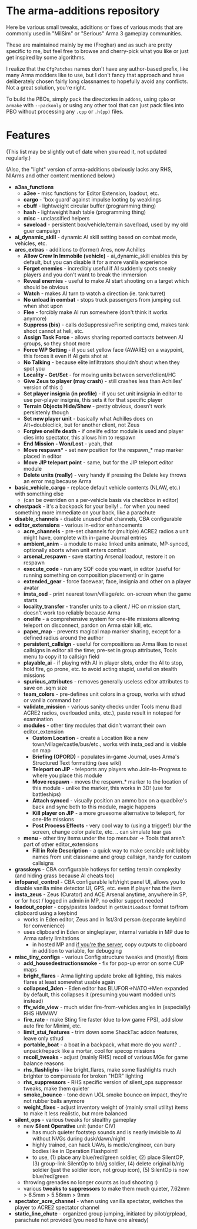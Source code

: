 The arma-additions repository
=============================

Here be various small tweaks, additions or fixes of various mods that are
commonly used in "MilSim" or "Serious" Arma 3 gameplay communities.

These are maintained mainly by me (Freghar) and as such are pretty specific
to me, but feel free to browse and cherry-pick what you like or just get
inspired by some algorithms.

I realize that the `CfgPatches` names don't have any author-based prefix,
like many Arma modders like to use, but I don't fancy that approach and have
deliberately chosen fairly long classnames to hopefully avoid any conflicts.
Not a great solution, you're right.

To build the PBOs, simply pack the directories in `addons`, using `cpbo` or
`armake` with `--packonly` or using any other tool that can just pack files
into PBO without processing any `.cpp` or `.h(pp)` files.

Features
========

(This list may be slightly out of date when you read it, not updated
 regularly.)

(Also, the "light" version of arma-additions obviously lacks any RHS,
 NIArms and other content mentioned below.)

* **a3aa_functions**
  * **a3ee** - misc functions for Editor Extension, loadout, etc.
  * **cargo** - 'box guard' against impulse looting by weaklings
  * **cbuff** - lightweight circular buffer (programming thing)
  * **hash** - lightweight hash table (programming thing)
  * **misc** - unclassified helpers
  * **saveload** - persistent box/vehicle/terrain save/load, used by my old guer campaign
* **ai_dynamic_skill** - dynamic AI skill setting based on combat mode, vehicles, etc.
* **ares_extras** - additions to (former) Ares, now Achilles
  * **Allow Crew In Immobile (vehicle)** - ai_dynamic_skill enables this by default, but you can disable it for a more vanilla experience
  * **Forget enemies** - incredibly useful if AI suddenly spots sneaky players and you don't want to break the immersion
  * **Reveal enemies** - useful to make AI start shooting on a target which should be obvious
  * **Watch** - makes AI turn to watch a direction (ie. tank turret)
  * **No unload in combat** - stops truck passengers from jumping out when shot upon
  * **Flee** - forcibly make AI run somewhere (don't think it works anymore)
  * **Suppress (bis)** - calls doSuppressiveFire scripting cmd, makes tank shoot cannot at heli, etc.
  * **Assign Task Force** - allows sharing reported contacts between AI groups, so they shoot more
  * **Force WP Setting** - if you set yellow face (AWARE) on a waypoint, this forces it even if AI gets shot at
  * **No Talking** - because elite infiltrators shouldn't shout when they spot you
  * **Locality - Get/Set** - for moving units between server/client/HC
  * **Give Zeus to player (may crash)** - still crashes less than Achilles' version of this :)
  * **Set player insignia (in profile)** - if you set unit insignia in editor to use per-player insignia, this sets it for that specific player
  * **Terrain Objects Hide/Show** - pretty obvious, doesn't work persistenly though
  * **Set new player unit** - basically what Achilles does on Alt+doubleclick, but for another client, not Zeus
  * **Forgive onelife death** - if onelife editor module is used and player dies into spectator, this allows him to respawn
  * **End Mission - Won/Lost** - yeah, that
  * **Move respawn\*** - set new position for the respawn_\* map marker placed in editor
  * **Move JIP teleport point** - same, but for the JIP teleport editor module
  * **Delete units (really)** - very handy if pressing the Delete key throws an error msg because Arma
* **basic_vehicle_cargo** - replace default vehicle contents (NLAW, etc.) with something else
  * (can be overriden on a per-vehicle basis via checkbox in editor)
* **chestpack** - it's a backpack for your belly! .. for when you need something more immediate on your back, like a parachute
* **disable_channels** - disable unused chat channels, CBA configurable
* **editor_extensions** - various in-editor enhancements
  * **acre_channels** - pre-set channels for (multiple) ACRE2 radios a unit might have, complete with in-game Journal entries
  * **ambient_anim** - a module to make linked units animate, MP-synced, optionally aborts when unit enters combat
  * **arsenal_respawn** - save starting Arsenal loadout, restore it on respawn
  * **execute_code** - run any SQF code you want, in editor (useful for running something on composition placement) or in game
  * **extended_gear** - force facewear, face, insignia and other on a player avatar
  * **insta_osd** - print nearest town/village/etc. on-screen when the game starts
  * **locality_transfer** - transfer units to a client / HC on mission start, doesn't work too reliably because Arma
  * **onelife** - a comprehensive system for one-life missions allowing teleport on disconnect, pardon on Arma stair kill, etc.
  * **paper_map** - prevents magical map marker sharing, except for a defined radius around the author
  * **persistent_callsign** - useful for compositions as Arma likes to reset callsigns in editor all the time; pre-set in group attributes, Tools menu to copy it to callsign field
  * **playable_ai** - if playing with AI in player slots, order the AI to stop, hold fire, go prone, etc. to avoid acting stupid, useful on stealth missions
  * **spurious_attributes** - removes generally useless editor attributes to save on .sqm size
  * **team_colors** - pre-defines unit colors in a group, works with sthud or vanilla command bar
  * **validate_mission** - various sanity checks under Tools menu (bad ACRE2 radios, overloaded units, etc.), paste result in notepad for examination
  * **modules** - other tiny modules that didn't warrant their own editor_extension
    * **Custom Location** - create a Location like a new town/village/castle/bus/etc., works with insta_osd and is visible on map
    * **Briefing (OPORD)** - populates in-game Journal, uses Arma's Structured Text formatting (see wiki)
    * **Teleport on JIP** - teleports any players who Join-In-Progress to where you place this module
    * **Move respawn** - moves the respawn_\* marker to the location of this module - unlike the marker, this works in 3D! (use for battleships)
    * **Attach synced** - visually position an ammo box on a quadbike's back and sync both to this module, magic happens
    * **Kill player on JIP** - a more gruesome alternative to teleport, for one-life missions
    * **Post Process Effects** - very cool way to (using a trigger!) blur the screen, change color palette, etc. .. can simulate tear gas
  * **menu** - other tiny items under the top menubar -> Tools that aren't part of other editor_extensions
    * **Fill in Role Description** - a quick way to make sensible unit lobby names from unit classname and group callsign, handy for custom callsigns
* **grasskeys** - CBA configurable hotkeys for setting terrain complexity (and hiding grass because AI cheats too)
* **infopanel_control** - CBA configurable left/right panel UI, allows you to disable vanilla mine detector UI, GPS, etc. even if player has the item
* **insta_zeus** - Zeus (Curator) and ACE Arsenal anytime, anywhere in SP, or for host / logged in admin in MP, no editor support needed
* **loadout_copier** - copy/pastes loadout in `getUnitLoadout` format to/from clipboard using a keybind
  * works in Eden editor, Zeus and in 1st/3rd person (separate keybind for convenience)
  * uses clipboard in Eden or singleplayer, internal variable in MP due to Arma safety limitations
    * in hosted MP and [if you're the server](https://community.bistudio.com/wiki/copyToClipboard), copy outputs to clipboard in addition to variable, for debugging
* **misc_tiny_configs** - various Config structure tweaks and (mostly) fixes
  * **add_housedestructionsmoke** - fix for pop-up error on some CUP maps
  * **bright_flares** - Arma lighting update broke all lighting, this makes flares at least somewhat usable again
  * **collapsed_3den** - Eden editor has BLUFOR->NATO->Men expanded by default, this collapses it (presuming you want modded units instead)
  * **ffv_wide_view** - much wider fire-from-vehicles angles in (especially) RHS HMMWV
  * **fire_rate** - make Sting fire faster (due to low game FPS), add slow auto fire for Minimi, etc.
  * **limit_stui_features** - trim down some ShackTac addon features, leave only sthud
  * **portable_boat** - a boat in a backpack, what more do you want? .. unpack/repack like a mortar, cool for specop missions
  * **recoil_tweaks** - adjust (mainly RHS) recoil of various MGs for game balance reasons
  * **rhs_flashlighs** - like bright_flares, make some flashlights much brighter to compensate for broken "HDR" lighting
  * **rhs_suppressors** - RHS specific version of silent_ops suppressor tweaks, make them quieter
  * **smoke_bounce** - tone down UGL smoke bounce on impact, they're not rubber balls anymore
  * **weight_fixes** - adjust inventory weight of (mainly small utility) items to make it less realistic, but more balanced
* **silent_ops** - various tweaks for stealthy gameplay
  * new **Silent Operative** unit (under CIV)
    * has much quieter footstep sounds and is nearly invisible to AI without NVGs during dusk/dawn/night
    * highly trained, can hack UAVs, is medic/engineer, can bury bodies like in Operation Flashpoint!
    * to use, (1) place any blue/red/green soldier, (2) place SilentOP, (3) group-link SilentOp to b/r/g soldier, (4) delete original b/r/g soldier (just the soldier icon, not group icon), (5) SilentOp is now blue/red/green
  * throwing grenades no longer counts as loud shooting :)
  * various **tweaks to suppressors** to make them much quieter, 7.62mm > 6.5mm > 5.56mm > 9mm
* **spectator_acre_channel** - when using vanilla spectator, switches the player to ACRE2 spectator channel
* **static_line_chute** - organized group jumping, initiated by pilot/grplead, parachute not provided (you need to have one already)
